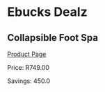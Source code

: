 
# Ebucks Dealz
## Collapsible Foot Spa
[Product Page](https://www.ebucks.com/web/shop/productSelected.do?prodId=1173038737&catId=998409624)

Price: R749.00

Savings: 450.0


	